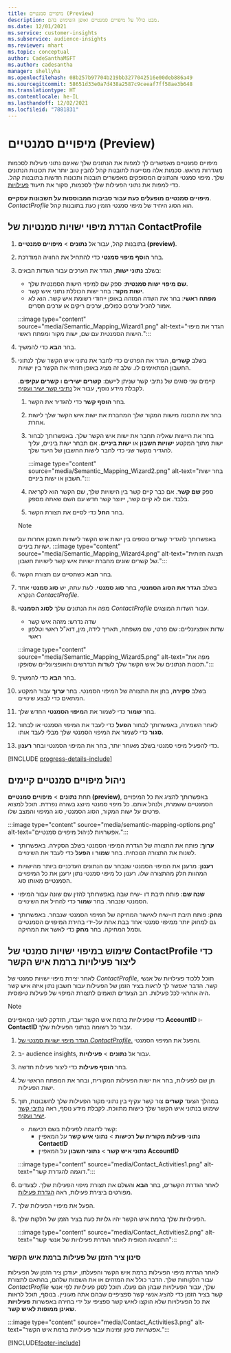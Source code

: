 ```yaml
---
title: מיפויים סמנטיים (Preview)
description: מבט כולל על מיפויים סמנטיים ואופן השימוש בהם.
ms.date: 12/01/2021
ms.service: customer-insights
ms.subservice: audience-insights
ms.reviewer: mhart
ms.topic: conceptual
author: CadeSanthaMSFT
ms.author: cadesantha
manager: shellyha
ms.openlocfilehash: 08b257b97704b219bb3277042516e00deb886a49
ms.sourcegitcommit: 58651d33e0a7d438a2587c9ceeaf7ff58ae3b648
ms.translationtype: HT
ms.contentlocale: he-IL
ms.lasthandoff: 12/02/2021
ms.locfileid: "7881831"
---
```

# <a name="semantic-mappings-preview"></a>מיפויים סמנטיים (Preview)

מיפויים סמנטיים מאפשרים לך למפות את הנתונים שלך שאינם נתוני פעילות לסכמות מוגדרות מראש. סכמות אלה מסייעות לתובנות קהל להבין טוב יותר את תכונות הנתונים שלך. מיפוי סמנטי והנתונים המסופקים מאפשרים תובנות ותכונות חדשות בתובנות קהל. כדי למפות את נתוני הפעילות שלך לסכמות, סקור את תיעוד [פעילויות](activities.md).

**מיפויים סמנטיים מופעלים כעת עבור סביבות המבוססות על חשבונות עסקיים**. *ContactProfile* הוא הסוג היחיד של מיפוי סמנטי הזמין כעת בתובנות קהל.

## <a name="define-a-contactprofile-semantic-entity-mapping"></a>הגדרת מיפוי ישויות סמנטיות של ContactProfile

1. בתובנות קהל, עבור אל **נתונים** > **מיפויים סמנטיים (preview)**.

1. בחר **הוסף מיפוי סמנטי** כדי להתחיל את החוויה המודרכת.

1. בשלב **נתוני ישות**, הגדר את הערכים עבור השדות הבאים:

   - **שם מיפוי ישות סמנטית**: ספק שם למיפוי הישות הסמנטית שלך.
   - **ישות מקור**: בחר ישות הכוללת נתוני איש קשר.
   - **מפתח ראשי**: בחר את השדה המזהה באופן ייחודי רשומת איש קשר. הוא לא אמור להכיל ערכים כפולים, ערכים ריקים או ערכים חסרים.

   :::image type="content" source="media/Semantic_Mapping_Wizard1.png" alt-text="הגדר את מיפוי הישות הסמנטית עם שם, ישות מקור ומפתח ראשי.":::

1. בחר **הבא** כדי להמשיך.

1. בשלב **קשרים**, הגדר את הפרטים כדי לחבר את נתוני איש הקשר שלך לנתוני החשבון המתאימים לו. שלב זה מציג באופן חזותי את הקשר בין ישויות.  

   קיימים שני סוגים של נתיבי קשר שניתן ליישם: **קשרים ישירים** ו **קשרים עקיפים**. לקבלת מידע נוסף, עבור אל [נתיבי קשר ישיר ועקיף](relationships.md#relationship-paths).

   1. בחר **הוסף קשר** כדי להגדיר את הקשר.
   1. בחר את התכונה מישות המקור שלך המחברת את ישות איש הקשר שלך לישות אחרת.
   1. בחר את היישות שאליה תחבר את ישות איש הקשר שלך. באפשרותך לבחור ישות מתוך המקטע **ישויות חשבון** או **ישות ביניים**. אם תבחר ישות ביניים, עליך להגדיר מקשר שני כדי לחבר לישות החשבון של היעד שלך.

      :::image type="content" source="media/Semantic_Mapping_Wizard2.png" alt-text="בחר ישות חשבון או ישות ביניים.":::

   1. ספק **שם קשר**. אם כבר קיים קשר בין הישויות שלך, שם הקשר הוא לקריאה בלבד. אם לא קיים קשר, ייווצר קשר חדש עם השם שאתה מספק.
   1. בחר **החל** כדי לסיים את תצורת הקשר.

   > [!NOTE]
   > באפשרותך להגדיר קשרים נוספים בין ישות איש הקשר לישויות חשבון אחרות עם ישויות ביניים.
   >  :::image type="content" source="media/Semantic_Mapping_Wizard4.png" alt-text="תצוגה חזותית של קשרים שונים מחברת ישויות איש קשר לישויות חשבון.":::

1. בחר **הבא** כשתסיים עם תצורת הקשר.

1. בשלב **הגדר את הסוג הסמנטי**, בחר **סוג סמנטי**. לעת עתה, יש **סוג סמנטי** אחד הנקרא *ContactProfile*.

1. מפה את הנתונים שלך **לסוג הסמנטי** *ContactProfile* עבור השדות המוצגים.
   - שדה נדרש: מזהה איש קשר
   - שדות אופציונליים: שם פרטי, שם משפחה, תאריך לידה, מין, דוא"ל ראשי וטלפון ראשי

   :::image type="content" source="media/Semantic_Mapping_Wizard5.png" alt-text="מפה את תכונות הנתונים של איש הקשר שלך לשדות הנדרשים והאופציונליים שסופקו.":::

1. בחר **הבא** כדי להמשיך.

1. בשלב **סקירה**, בחן את התצורה של המיפוי הסמנטי. בחר **ערוך** עבור המקטע המתאים כדי לבצע שינויים.

1. בחר **שמור** כדי לשמור את **המיפוי הסמנטי** החדש שלך.

1. לאחר השמירה, באפשרותך לבחור **הפעל** כדי לעבד את המיפוי הסמנטי או לבחור **סגור** כדי לשמור את המיפוי הסמנטי שלך מבלי לעבד אותו.

1. כדי להפעיל מיפוי סמנטי בשלב מאוחר יותר, בחר את המיפוי הסמנטי ובחר **רענון**.

[!INCLUDE [progress-details-include](../includes/progress-details-pane.md)]

## <a name="manage-existing-semantic-mappings"></a>ניהול מיפויים סמנטיים קיימים

תחת **נתונים** > **מיפויים סמנטיים (preview)**, באפשרותך להציג את כל המיפויים הסמנטיים ששמרת, ולנהל אותם. כל מיפוי סמנטי מיוצג בשורה נפרדת. תוכל למצוא פרטים על ישות המקור, הסוג הסמנטי, סוג המיפוי והמצב שלו.

:::image type="content" source="media/semantic-mapping-options.png" alt-text="אפשרויות לניהול מיפויים סמנטיים.":::

- **ערוך**: פותח את התצורה של הגדרת המיפוי הסמנטי בשלב הסקירה. באפשרותך לשנות את התצורה הנוכחית. בחר **שמור** ו **הפעל** כדי לעבד את השינויים.

- **רענון**: מרענן את המיפוי הסמנטי שנבחר עם הנתונים העדכניים ביותר מהישויות המהוות חלק מהתצורה שלו. רענון כל מיפוי סמנטי נתון ירענן את כל המיפויים הסמנטיים מאותו סוג.

- **שנה שם**: פותח תיבת דו -שיח שבה באפשרותך להזין שם שונה עבור המיפוי הסמנטי שנבחר. בחר **שמור** כדי להחיל את השינויים.

- **מחק**: פותח תיבת דו-שיח לאישור המחיקה של המיפוי הסמנטי שנבחר. באפשרותך גם למחוק יותר ממיפוי סמנטי אחד בבת אחת על-ידי בחירת המיפויים הסמנטיים וסמל המחיקה. בחר **מחק** כדי לאשר את המחיקה.

## <a name="use-a-contactprofile-semantic-entity-mapping-to-create-contact-level-activities"></a>שימוש במיפוי ישויות סמנטי של ContactProfile כדי ליצור פעילויות ברמת איש הקשר

לאחר יצירת מיפוי ישויות סמנטי של *ContactProfile*, תוכל ללכוד פעילויות של אנשי קשר. הדבר יאפשר לך לראות בציר הזמן של הפעילות עבור חשבון נתון איזה איש קשר היה אחראי לכל פעילות. רוב הצעדים תואמים לתצורת המיפוי של פעילות טיפוסית.

   > [!NOTE]
   > כדי שפעילויות ברמת איש הקשר יעבדו, תזדקק לשני המאפיינים **AccountID** ו- **ContactID‎** עבור כל רשומה בנתוני הפעילות שלך.

1. [הגדר מיפוי ישויות סמנטי של *ContactProfile*.](#define-a-contactprofile-semantic-entity-mapping) והפעל את המיפוי הסמנטי.

1. ב- audience insights, עבור אל **נתונים** > **פעילויות**.

1. בחר **הוסף פעילות** כדי ליצור פעילות חדשה.

1. תן שם לפעילות, בחר את ישות הפעילות המקורית, ובחר את המפתח הראשי של ישות הפעילות.

1. במהלך הצעד **קשרים** צור קשר עקיף בין נתוני מקור הפעילות שלך לחשבונות, תוך שימוש בנתוני איש הקשר שלך כישות מתווכת. לקבלת מידע נוסף, ראה [נתיבי קשר ישיר ועקיף](relationships.md#relationship-paths).
   - קשר לדוגמה לפעילות בשם *רכישות*:
      - **נתוני פעילות מקורית של רכישות** > **נתוני איש קשר** על המאפיין **ContactID‎**
      - **נתוני איש קשר** > **נתוני חשבון** על המאפיין **AccountID‎**

   :::image type="content" source="media/Contact_Activities1.png" alt-text="דוגמה להגדרת קשר.":::

1. לאחר הגדרת הקשרים, בחר **הבא** והשלם את תצורת מיפוי הפעילות שלך. לצעדים מפורטים ביצירת פעילות, ראה [הגדרת פעילות](activities.md).

1. הפעל את מיפויי הפעילות שלך.

1. הפעילויות שלך ברמת איש הקשר יהיו גלויות כעת בציר הזמן של הלקוח שלך.

   :::image type="content" source="media/Contact_Activities2.png" alt-text="התוצאה הסופית לאחר הגדרת פעילויות של אנשי קשר":::

### <a name="contact-level-activity-timeline-filtering"></a>סינון ציר הזמן של פעילות ברמת איש הקשר

לאחר הגדרת מיפוי הפעילות ברמת איש הקשר והפעלתו, יעודכן ציר הזמן של הפעילות עבור הלקוחות שלך. הדבר כולל את המזהים או את השמות שלהם, בהתאם לתצורת *ContactProfile* שלך, עבור הפעילויות שבהן הם פעלו. תוכל לסנן פעילויות לפי אנשי קשר בציר הזמן כדי להציג אנשי קשר ספציפיים שבהם אתה מעוניין. בנוסף, תוכל לראות את כל הפעילויות שלא הוקצו לאיש קשר ספציפי על ידי בחירה באפשרות **פעילויות שאינן ממופות לאיש קשר**.

   :::image type="content" source="media/Contact_Activities3.png" alt-text="אפשרויות סינון זמינות עבור פעילויות ברמת איש הקשר.":::

[!INCLUDE[footer-include](../includes/footer-banner.md)]

